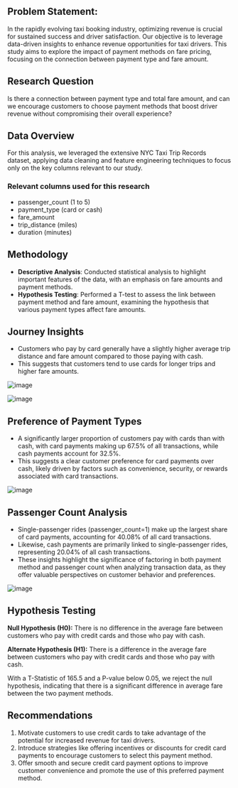 ## Problem Statement: 
In the rapidly evolving taxi booking industry, optimizing revenue is crucial for sustained success and driver satisfaction. Our objective is to leverage data-driven insights to enhance revenue opportunities for taxi drivers. This study aims to explore the impact of payment methods on fare pricing, focusing on the connection between payment type and fare amount.

## Research Question
Is there a connection between payment type and total fare amount, and can we encourage customers to choose payment methods that boost driver revenue without compromising their overall experience?

## Data Overview
For this analysis, we leveraged the extensive NYC Taxi Trip Records dataset, applying data cleaning and feature engineering techniques to focus only on the key columns relevant to our study.

### Relevant columns used for this research
- passenger_count (1 to 5)
- payment_type (card or cash)
- fare_amount
- trip_distance (miles)
- duration (minutes)

## Methodology
- **Descriptive Analysis**: Conducted statistical analysis to highlight important features of the data, with an emphasis on fare amounts and payment methods.
- **Hypothesis Testing**: Performed a T-test to assess the link between payment method and fare amount, examining the hypothesis that various payment types affect fare amounts.

## Journey Insights
- Customers who pay by card generally have a slightly higher average trip distance and fare amount compared to those paying with cash.
- This suggests that customers tend to use cards for longer trips and higher fare amounts.

![image](https://github.com/user-attachments/assets/2b0d8204-865b-4faa-afa2-920a3bd93e27)

![image](https://github.com/user-attachments/assets/63cf31cb-aa3d-4c94-8810-79d5e2868d13)

## Preference of Payment Types
- A significantly larger proportion of customers pay with cards than with cash, with card payments making up 67.5% of all transactions, while cash payments account for 32.5%.
- This suggests a clear customer preference for card payments over cash, likely driven by factors such as convenience, security, or rewards associated with card transactions.

![image](https://github.com/user-attachments/assets/24f028b7-1a8a-4189-86c9-5352572a6bff)

## Passenger Count Analysis
- Single-passenger rides (passenger_count=1) make up the largest share of card payments, accounting for 40.08% of all card transactions.
- Likewise, cash payments are primarily linked to single-passenger rides, representing 20.04% of all cash transactions.
- These insights highlight the significance of factoring in both payment method and passenger count when analyzing transaction data, as they offer valuable perspectives on customer behavior and preferences.

![image](https://github.com/user-attachments/assets/dcd57d5f-78ba-4699-a984-dfdec753e79d)

## Hypothesis Testing
**Null Hypothesis (H0):** There is no difference in the average fare between customers who pay with credit cards and those who pay with cash.

**Alternate Hypothesis (H1):** There is a difference in the average fare between customers who pay with credit cards and those who pay with cash.

With a T-Statistic of 165.5 and a P-value below 0.05, we reject the null hypothesis, indicating that there is a significant difference in average fare between the two payment methods.

## Recommendations
1. Motivate customers to use credit cards to take advantage of the potential for increased revenue for taxi drivers.  
2. Introduce strategies like offering incentives or discounts for credit card payments to encourage customers to select this payment method.  
3. Offer smooth and secure credit card payment options to improve customer convenience and promote the use of this preferred payment method.  
  
